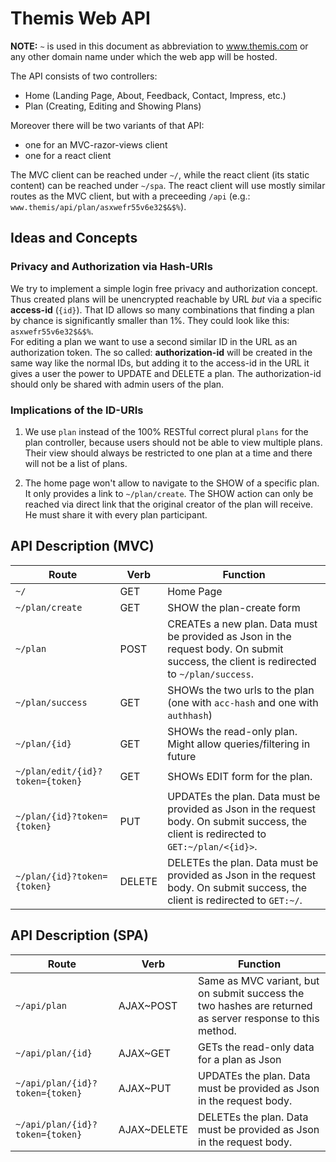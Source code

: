 # Themis Web API
**NOTE:** `~` is used in this document as abbreviation to www.themis.com or any other domain name under which the web app will be hosted.

The API consists of two controllers:

- Home (Landing Page, About, Feedback, Contact, Impress, etc.)
- Plan (Creating, Editing and Showing Plans)

Moreover there will be two variants of that API:
- one for an MVC-razor-views client
- one for a react client

The MVC client can be reached under `~/`, while the react client (its static content) can be reached under `~/spa`. The react client will use mostly similar routes as the MVC client, but with a preceeding `/api` (e.g.: `www.themis/api/plan/asxwefr55v6e32$&$%`).


## Ideas and Concepts
### Privacy and Authorization via Hash-URIs
We try to implement a simple login free privacy and authorization concept. Thus created plans will be unencrypted reachable by URL *but* via a specific **access-id** (`{id}`). That ID allows so many combinations that finding a plan by chance is significantly smaller than 1%. They could look like this: `asxwefr55v6e32$&$%`.  
For editing a plan we want to use a second similar ID in the URL as an authorization token. The so called: **authorization-id** will be created in the same way like the normal IDs, but adding it to the access-id in the URL it gives a user the power to UPDATE and DELETE a plan. The authorization-id should only be shared with admin users of the plan.

### Implications of the ID-URIs
1. We use `plan` instead of the 100% RESTful correct plural `plans` for the plan controller, because users should not be able to view multiple plans. Their view should always be restricted to one plan at a time and there will not be a list of plans.

2. The home page won't allow to navigate to the SHOW of a specific plan. It only provides a link to `~/plan/create`. The SHOW action can only be reached via direct link that the original creator of the plan will receive. He must share it with every plan participant.

## API Description (MVC)
| Route | Verb | Function |
|-------|------|----------|
| `~/`                       | GET         | Home Page|
| `~/plan/create`            | GET         | SHOW the plan-create form |
| `~/plan`                   | POST        | CREATEs a new plan. Data must be provided as Json in the request body. On submit success, the client is redirected to `~/plan/success`. |
| `~/plan/success`           | GET         | SHOWs the two urls to the plan (one with `acc-hash` and one with `authhash`) |
| `~/plan/{id}`              | GET         | SHOWs the read-only plan. Might allow queries/filtering in future |
| `~/plan/edit/{id}?token={token}`| GET         | SHOWs EDIT form for the plan. |
| `~/plan/{id}?token={token}`| PUT         | UPDATEs the plan. Data must be provided as Json in the request body. On submit success, the client is redirected to `GET:~/plan/<{id}>`. |
| `~/plan/{id}?token={token}`| DELETE      | DELETEs the plan. Data must be provided as Json in the request body. On submit success, the client is redirected to `GET:~/`. |


## API Description (SPA)

| Route | Verb | Function |
|-------|------|----------|
| `~/api/plan`                    | AJAX~POST   | Same as MVC variant, but on submit success the two hashes are returned as server response to this method. |
| `~/api/plan/{id}`               | AJAX~GET    | GETs the read-only data for a plan as Json |
| `~/api/plan/{id}?token={token}` | AJAX~PUT    | UPDATEs the plan. Data must be provided as Json in the request body. |
| `~/api/plan/{id}?token={token}` | AJAX~DELETE | DELETEs the plan. Data must be provided as Json in the request body. |
